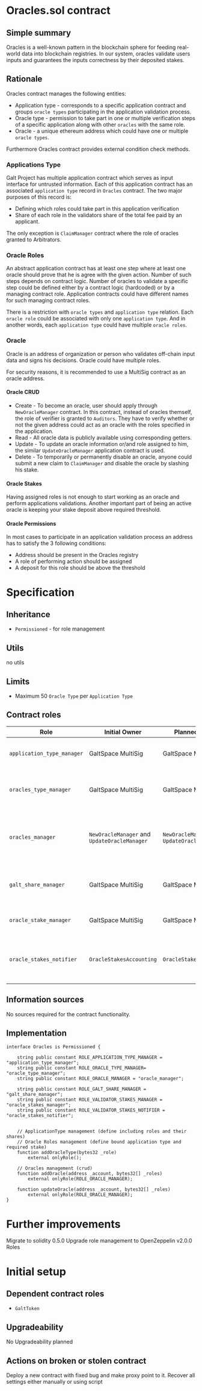 # Oracles.sol contract

## Simple summary

Oracles is a well-known pattern in the blockchain sphere for feeding real-world data into blockchain registries.
In our system, oracles validate users inputs and guarantees the inputs correctness by their deposited stakes.

## Rationale

Oracles contract manages the following entities:

* Application type - corresponds to a specific application contract and groups `oracle types` participating in the application validation process.
* Oracle type - permission to take part in one or multiple verification steps of a specific application along with other `oracles` with the same role.
* Oracle - a unique ethereum address which could have one or multiple `oracle types`.

Furthermore Oracles contract provides external condition check methods.

### Applications Type

Galt Project has multiple application contract which serves as input interface for untrusted information. Each of this application contract has an associated `application type` record in `Oracles` contract. The two major purposes of this record is:
* Defining which roles could take part in this application verification
* Share of each role in the validators share of the total fee paid by an applicant.

The only exception is `ClaimManager` contract where the role of oracles granted to Arbitrators.

### Oracle Roles

An abstract application contract has at least one step where at least one oracle should prove that he is agree with the given action. Number of such steps depends on contract logic. Number of oracles to validate a specific step could be defined either by a contract logic (hardcoded) or by a managing contract role. Application contracts could have different names for such managing contract roles.

There is a restriction with `oracle types` and `application type` relation. Each `oracle role` could be associated with only one `application type`. And in another words, each `application type` could have multiple `oracle roles`.

### Oracle

Oracle is an address of organization or person who validates off-chain input data and signs his decisions. Oracle could have multiple roles.

For security reasons, it is recommended to use a MultiSig contract as an oracle address.

#### Oracle CRUD
* Create - To become an oracle, user should apply through `NewOracleManager` contract. In this contract, instead of oracles themself, the role of verifier is granted to `Auditors`. They have to verify whether or not the given address could act as an oracle with the roles specified in the application.
* Read - All oracle data is publicly available using corresponding getters.
* Update - To update an oracle information or/and role assigned to him, the similar `UpdateOracleManager` application contract is used.
* Delete - To temporarily or permanently disable an oracle, anyone could submit a new claim to `ClaimManager` and disable the oracle by slashing his stake.

#### Oracle Stakes
Having assigned roles is not enough to start working as an oracle and perform applications validations. Another important part of being an active oracle is keeping your stake deposit above required threshold.

#### Oracle Permissions
In most cases to participate in an application validation process an address has to satisfy the 3 following conditions:
* Address should be present in the Oracles registry
* A role of performing action should be assigned
* A deposit for this role should be above the threshold

# Specification
## Inheritance
* `Permissioned` - for role management
## Utils
no utils
## Limits
* Maximum 50 `Oracle Type` per `Application Type`
## Contract roles
| Role | Initial Owner | Planned Owner | Description
|------| ---- | ---- | ---
| `application_type_manager` | GaltSpace MultiSig | GaltSpace MultiSig | addresses allowed defining application type roles
| `oracles_type_manager` | GaltSpace MultiSig | GaltSpace MultiSig | addresses allowed defining shares for roles in applications_type
| `oracles_manager` | `NewOracleManager` and `UpdateOracleManager` | `NewOracleManager` and `UpdateOracleManager` | addresses allowed `create` & `update` actions on oracle profiles including `CRUD` actions on assigned roles
| `galt_share_manager` | GaltSpace MultiSig | GaltSpace MultiSig | address allowed defining Galt Project share in total fees paid by applicants
| `oracle_stake_manager` | GaltSpace MultiSig | GaltSpace MultiSig | address allowed defining stake values for `oracle_types` 
| `oracle_stakes_notifier` | `OracleStakesAccounting` | `OracleStakesAccounting` | address allowed trigger notification callback about changed oracle stake

## Information sources
No sources required for the contract functionality.

## Implementation

````solidity
interface Oracles is Permissioned {

    string public constant ROLE_APPLICATION_TYPE_MANAGER = "application_type_manager";
    string public constant ROLE_ORACLE_TYPE_MANAGER= "oracle_type_manager";
    string public constant ROLE_ORACLE_MANAGER = "oracle_manager";

    string public constant ROLE_GALT_SHARE_MANAGER = "galt_share_manager";
    string public constant ROLE_VALIDATOR_STAKES_MANAGER = "oracle_stakes_manager";
    string public constant ROLE_VALIDATOR_STAKES_NOTIFIER = "oracle_stakes_notifier";


    // ApplicationType management (define including roles and their shares)
    // Oracle Roles management (define bound application type and required stake)
    function addOracleType(bytes32 _role)
        external onlyRole();

    // Oracles management (crud)
    function addOracle(address _account, bytes32[] _roles)
        external onlyRole(ROLE_ORACLE_MANAGER);

    function updateOracle(address _account, bytes32[] _roles)
        external onlyRole(ROLE_ORACLE_MANAGER);
}
````


# Further improvements
Migrate to solidity 0.5.0
Upgrade role management to OpenZeppelin v2.0.0 Roles

# Initial setup
## Dependent contract roles
* `GaltToken`
## Upgradeability
No Upgradeability planned
## Actions on broken or stolen contract
Deploy a new contract with fixed bug and make proxy point to it.
Recover all settings either manually or using script
